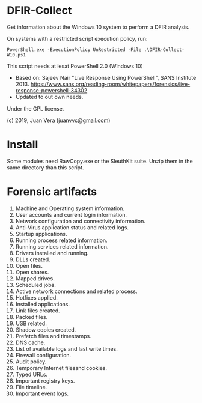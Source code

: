 # DFIR-Collect

Get information about the Windows 10 system to perform a DFIR analysis.

On systems with a restricted script execution policy, run:

```
PowerShell.exe -ExecutionPolicy UnRestricted -File .\DFIR-Collect-W10.ps1
```

This script needs at lesat PowerShell 2.0 (Windows 10)

- Based on:  Sajeev Nair "Live Response Using PowerShell", SANS Institute 2013. <https://www.sans.org/reading-room/whitepapers/forensics/live-response-powershell-34302>
- Updated to out own needs.

Under the GPL license.

(c) 2019, Juan Vera (juanvvc@gmail.com)

# Install

Some modules need RawCopy.exe or the SleuthKit suite. Unzip them in the same directory than this script.

# Forensic artifacts

01. Machine and Operating system information.
02. User accounts and current login information.
03. Network configuration and connectivity information.
04. Anti-Virus application status and related logs.
05. Startup applications.
06. Running process related information.
07. Running services related information.
08. Drivers installed and running.
09. DLLs created.
10. Open files.
11. Open shares.
12. Mapped drives.
13. Scheduled jobs.
14. Active network connections and related process.
15. Hotfixes applied.
16. Installed applications.
17. Link files created.
18. Packed files.
19. USB related.
20. Shadow copies created.
21. Prefetch files and timestamps.
22. DNS cache.
23. List of available logs and last write times.
24. Firewall configuration.
25. Audit policy.
26. Temporary Internet filesand cookies.
27. Typed URLs.
28. Important registry keys.
29. File timeline.
30. Important event logs.
